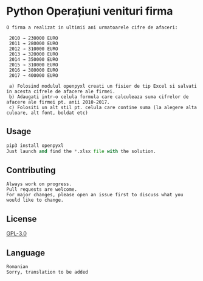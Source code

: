 # Python Operațiuni venituri firma
```
O firma a realizat in ultimii ani urmatoarele cifre de afaceri:

 2010 → 230000 EURO 
 2011 → 280000 EURO 
 2012 → 310000 EURO 
 2013 → 320000 EURO 
 2014 → 350000 EURO 
 2015 → 310000 EURO 
 2016 → 380000 EURO 
 2017 → 400000 EURO 
 
 a) Folosind modulul openpyxl creati un fisier de tip Excel si salvati in acesta cifrele de afacere ale firmei. 
 b) Adaugati intr-o celula formula care calculeaza suma cifrelor de afacere ale firmei pt. anii 2010-2017. 
 c) Folositi un alt stil pt. celula care contine suma (la alegere alta culoare, alt font, boldat etc)
```
## Usage

```python
pip3 install openpyxl
Just launch and find the *.xlsx file with the solution.

```

## Contributing
```
Always work on progress.
Pull requests are welcome. 
For major changes, please open an issue first to discuss what you would like to change.
```

## License
[GPL-3.0](https://choosealicense.com/licenses/gpl-3.0/)

## Language
```
Romanian
Sorry, translation to be added
```